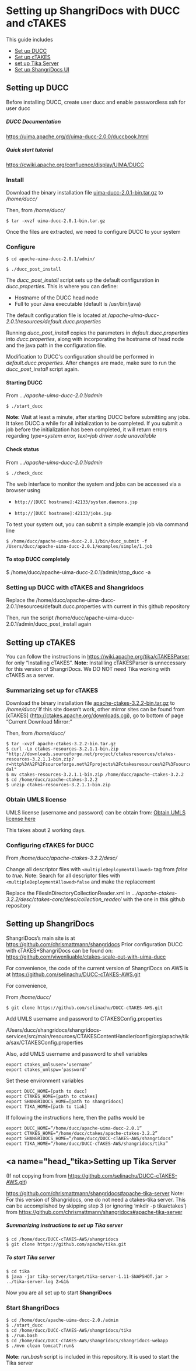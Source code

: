 # Setting up ShangriDocs with DUCC and cTAKES


This guide includes

* [Set up DUCC](#head_ducc)
* [Set up cTAKES](#head_ctakes)
* [set up Tika Server](#head_tika)
* [Set up ShangriDocs UI](#head_shang)

## <a name="head_ducc"></a>Setting up DUCC

Before installing DUCC, create user ducc and enable passwordless ssh for user ducc

##### DUCC Documentation
https://uima.apache.org/d/uima-ducc-2.0.0/duccbook.html

##### Quick start tutorial
https://cwiki.apache.org/confluence/display/UIMA/DUCC


### Install

Download the binary installation file [uima-ducc-2.0.1-bin.tar.gz](http://apache.cs.utah.edu//uima//uima-ducc-2.0.1/uima-ducc-2.0.1-bin.tar.gz) to _/home/ducc/_

Then, from _/home/ducc/_

```$ tar -xvzf uima-ducc-2.0.1-bin.tar.gz```

Once the files are extracted, we need to configure DUCC to your system

### Configure
```$ cd apache-uima-ducc-2.0.1/admin/```

```$ ./ducc_post_install```

The <em>ducc_post_install</em> script sets up the default configuration in _ducc.properties_. This is where you can define:
* Hostname of the DUCC head node
* Full to your Java executable (default is /usr/bin/java)

The default configuration file is located at _/apache-uima-ducc-2.0.1/resources/default.ducc.properties_

Running <em>ducc_post_install</em> copies the parameters in _default.ducc.properties_ into _ducc.properties_, along with incorporating the hostname of head node and the java path in the configuration file.

Modification to DUCC's configuration should be performed in _default.ducc.properties_.  After changes are made, make sure to run the <em>ducc_post_install</em> script again.


#### Starting DUCC

From _.../apache-uima-ducc-2.0.1/admin_

```$ ./start_ducc```

**Note:** Wait at least a minute, after starting DUCC before submitting any jobs. It takes DUCC a while for all initialization to be completed. If you submit a job before the initialization has been completed, it will return errors regarding _type=system error, text=job driver node unavailable_


#### Check status

From _.../apache-uima-ducc-2.0.1/admin_

```$ ./check_ducc```

The web interface to monitor the system and jobs can be accessed via a browser using

* ```http://[DUCC hostname]:42133/system.daemons.jsp```

* ```http://[DUCC hostname]:42133/jobs.jsp```

To test your system out, you can submit a simple example job via command line

```$ /home/ducc/apache-uima-ducc-2.0.1/bin/ducc_submit -f /Users/ducc/apache-uima-ducc-2.0.1/examples/simple/1.job```

#### To stop DUCC completely
$ /home/ducc/apache-uima-ducc-2.0.1/admin/stop_ducc -a


### Setting up DUCC with cTAKES and Shangridocs

Replace the /home/ducc/apache-uima-ducc-2.0.1/resources/default.ducc.properties with current in this github repository

Then, run the script /home/ducc/apache-uima-ducc-2.0.1/admin/ducc_post_install again


## <a name="head_ctakes">Setting up cTAKES

You can follow the instructions in https://wiki.apache.org/tika/cTAKESParser for only “Installing cTAKES”.
**Note:** Installling cTAKESParser is unnecessary for this version of ShangriDocs. We DO NOT need Tika working with cTAKES as a server.


### Summarizing set up for cTAKES

Download the binary installation file [apache-ctakes-3.2.2-bin.tar.gz](http://www-us.apache.org/dist/ctakes/ctakes-3.2.2/apache-ctakes-3.2.2-bin.tar.gz) to _/home/ducc/_
If this site doesn’t work, other mirror sites can be found from [cTAKES] (http://ctakes.apache.org/downloads.cgi), go to bottom of page “Current Download Mirror:”

Then, from _/home/ducc/_

```
$ tar -xvzf apache-ctakes-3.2.2-bin.tar.gz
$ curl -Lo ctakes-resources-3.2.1.1-bin.zip "http://downloads.sourceforge.net/project/ctakesresources/ctakes-resources-3.2.1.1-bin.zip?r=http%3A%2F%2Fsourceforge.net%2Fprojects%2Fctakesresources%2F%3Fsource%3Dtyp_redirect&ts=1433609725&use_mirror=softlayer-dal"
$ mv ctakes-resources-3.2.1.1-bin.zip /home/ducc/apache-ctakes-3.2.2
$ cd /home/ducc/apache-ctakes-3.2.2
$ unzip ctakes-resources-3.2.1.1-bin.zip
```

### Obtain UMLS license

UMLS license (username and password) can be obtain from: [Obtain UMLS license here](https://uts.nlm.nih.gov//license.html)

This takes about 2 working days.


### Configuring cTAKES for DUCC

From _/home/ducc/apache-ctakes-3.2.2/desc/_

Change all descriptor files with ```<multipleDeploymentAllowed>``` tag from _false_ to _true_.  Note: Search for all descriptor files with ```<multipleDeploymentAllowed>false``` and make the replacement  

Replace the FilesInDirectoryCollectionReader.xml in _.../apache-ctakes-3.2.2/desc/ctakes-core/desc/collection_reader/_ with the one in this github repository

## <a name="head_shang"> Setting up ShangriDocs

ShangriDocs’s main site is at https://github.com/chrismattmann/shangridocs
Prior configuration DUCC with cTAKES+ShangriDocs can be found on: https://github.com/yiwenliuable/ctakes-scale-out-with-uima-ducc

For convenience, the code of the current version of ShangriDocs on AWS is at https://github.com/selinachu/DUCC-cTAKES-AWS.git

For convenience,

From _/home/ducc/_

```$ git clone https://github.com/selinachu/DUCC-cTAKES-AWS.git```


Add UMLS username and password to CTAKESConfig.properties

/Users/ducc/shangridocs/shangridocs-services/src/main/resources/CTAKESContentHandler/config/org/apache/tika/sax/CTAKESConfig.properties

Also, add UMLS username and password to shell variables

```
export ctakes_umlsuser=‘username’
export ctakes_umlspw=‘password’
```

Set these environment variables

```
export DUCC_HOME=[path to ducc]
export CTAKES_HOME=[path to ctakes]
export SHANGRIDOCS_HOME=[path to shangridocs]
export TIKA_HOME=[path to tiak]
```

If following the instructions here, then the paths would be
```
export DUCC_HOME=“/home/ducc/apache-uima-ducc-2.0.1“
export CTAKES_HOME=“/home/ducc/ctakes/apache-ctakes-3.2.2”
export SHANGRIDOCS_HOME=“/home/ducc/DUCC-cTAKES-AWS/shangridocs”
export TIKA_HOME=“/home/ducc/DUCC-cTAKES-AWS/shangridocs/tika”
```
## <a name="head_"tika>Setting up Tika Server

(If not copying from from https://github.com/selinachu/DUCC-cTAKES-AWS.git)

https://github.com/chrismattmann/shangridocs#apache-tika-server
Note: For this version of Shangridocs, one do not need a ctakes-tika server. This can be accomplished by skipping step 3 (or ignoring ‘mkdir -p tika/ctakes’) from https://github.com/chrismattmann/shangridocs#apache-tika-server

##### Summarizing instructions to set up Tika server

```
$ cd /home/ducc/DUCC-cTAKES-AWS/shangridocs
$ git clone https://github.com/apache/tika.git
```
##### To start Tika server
```
$ cd tika
$ java -jar tika-server/target/tika-server-1.11-SNAPSHOT.jar > ../tika-server.log 2>&1&
```

Now you are all set up to start **ShangriDocs**

### Start ShangriDocs
```
$ cd /home/ducc/apache-uima-ducc-2.0./admin
$ ./start_ducc
$ cd /home/ducc/DUCC-cTAKES-AWS/shangridocs/tika
$ ./run.bash
$ cd /home/ducc/DUCC-cTAKES-AWS/shangridocs/shangridocs-webapp
$ ./mvn clean tomcat7:run&
```
**Note:** _run.bash_ script is included in this repository.  It is used to start the Tika server
